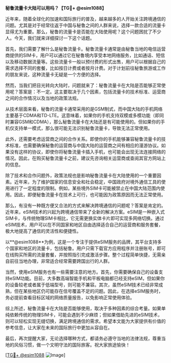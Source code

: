 **秘鲁流量卡大陆可以用吗？【TG💪+ @esim1088】**

近年来，随着全球化的加速和国际旅行的普及，越来越多的人开始关注跨境通信的问题。尤其是对于经常往返于中国与秘鲁之间的人群来说，选择一款合适的流量卡显得尤为重要。那么，秘鲁的流量卡是否能在大陆使用呢？这个问题困扰了不少人。今天，我们就来详细探讨一下这个话题。

首先，我们需要了解什么是秘鲁流量卡。秘鲁流量卡通常是由秘鲁当地的电信运营商提供的SIM卡，用户可以通过它在秘鲁境内享受本地网络服务，比如通话、短信以及移动数据流量等。这些流量卡一般以预付费的形式出售，用户可以根据自己的需求选择不同的套餐，比如按日计费或者按月计费。对于计划前往秘鲁旅游或工作的朋友来说，这种流量卡无疑是一个方便的选择。

然而，当我们把目光转向大陆时，问题就来了：秘鲁流量卡在大陆是否能够正常使用呢？答案是：不一定。这主要取决于几个因素，包括流量卡的技术标准、运营商之间的合作情况以及当地的政策法规。

从技术层面来看，秘鲁的流量卡通常采用的是GSM制式，而中国大陆的手机网络主要基于CDMA和TD-LTE。这意味着，如果你的手机支持双模或多模功能（即同时兼容GSM和CDMA），那么秘鲁流量卡在大陆还是有可能使用的。但如果你的手机仅支持单一模式，那么很可能无法识别秘鲁流量卡，导致无法正常使用。

此外，还需要考虑运营商之间的合作关系。即使你的手机能够兼容秘鲁流量卡的技术标准，也需要确保秘鲁的运营商与中国大陆的运营商之间有相应的漫游协议。如果没有这样的协议，即使你将秘鲁流量卡插入手机，也可能会出现无法连接网络的情况。因此，在购买秘鲁流量卡之前，建议先咨询相关运营商或查阅其官方网站上的信息。

除了技术和合作问题外，政策法规也是影响秘鲁流量卡在大陆使用的一个重要因素。近年来，为了维护国家的信息安全和社会稳定，中国政府对境外通信工具的使用进行了一定程度的限制。例如，某些境外SIM卡可能被禁止在中国大陆范围内使用。因此，即便秘鲁流量卡在技术上可行，也可能因为政策原因而无法正常使用。

那么，有没有一种既方便又合法的方式来解决跨境通信的问题呢？答案是肯定的。近年来，eSIM技术的兴起为跨境通信带来了全新的解决方案。eSIM是一种嵌入式SIM卡，与传统物理SIM卡相比，它无需更换实体卡片即可实现多网络切换。通过eSIM技术，用户可以在不同国家和地区自由选择适合自己的运营商和服务套餐，极大地提高了通信的灵活性和便捷性。

以**@esim1088**为例，这是一个专注于提供eSIM服务的品牌，其平台支持多个国家和地区的流量卡，包括秘鲁。用户只需下载官方应用程序并注册账号，即可在线购买所需的流量套餐，并按照指引完成激活步骤。整个过程简单快捷，无需亲自前往当地办理，非常适合经常需要跨国出行的人群。

当然，使用eSIM服务也有一些需要注意的地方。首先，你需要确保自己的设备支持eSIM功能。目前，大多数高端智能手机和平板电脑都已经支持eSIM，但如果你的设备较老或者属于低端型号，则可能不兼容。其次，虽然eSIM技术已经非常成熟，但在某些地区仍可能存在信号覆盖不足的问题。因此，在选择eSIM服务时，务必提前查看目标区域的网络质量报告，以免影响正常使用体验。

综上所述，秘鲁流量卡在大陆是否能够使用，取决于多种因素的综合考量。如果单纯依赖传统的物理SIM卡，可能会遇到不少麻烦；但如果借助先进的eSIM技术，则可以轻松实现无缝切换，满足跨境通信的需求。希望本文能为大家提供有价值的参考信息，让大家在未来的国际旅行中更加从容自在。

最后，再次提醒大家，无论选择哪种方式，都请务必遵守当地的法律法规，尊重当地的风俗习惯，做一个文明守法的国际旅客。祝大家旅途愉快！

[[TG💪+ @esim1088](https://t.me/s/esim1088) ![Image](https://i.postimg.cc/4NQfJmqS/Snipaste-2025-05-13-00-14-12.png)]